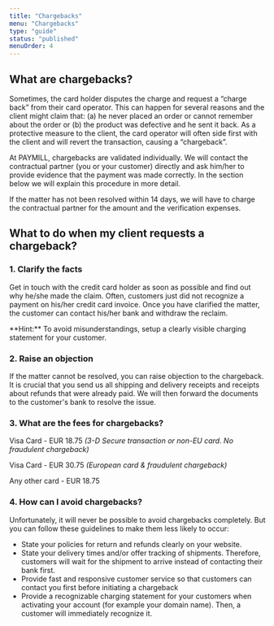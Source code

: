 ```yaml
---
title: "Chargebacks"
menu: "Chargebacks"
type: "guide"
status: "published"
menuOrder: 4
---
```


## What are chargebacks?

Sometimes, the card holder disputes the charge and request a “charge back” from their card operator. This can happen for several reasons and the client might claim that: (a) he never placed an order or cannot remember about the order or (b) the product was defective and he sent it back. As a protective measure to the client, the card operator will often side first with the client and will revert the transaction, causing a “chargeback”.

At PAYMILL, chargebacks are validated individually. We will contact the contractual partner (you or your customer) directly and ask him/her to provide evidence that the payment was made correctly. In the section below we will explain this procedure in more detail.

If the matter has not been resolved within 14 days, we will have to charge the contractual partner for the amount and the verification expenses.

## What to do when my client requests a chargeback?

### 1. Clarify the facts

Get in touch with the credit card holder as soon as possible and find out why he/she made the claim. Often, customers just did not recognize a payment on his/her credit card invoice. Once you have clarified the matter, the customer can contact his/her bank and withdraw the reclaim.

<div class="info">
  **Hint:** To avoid misunderstandings, setup a clearly visible charging statement for your customer.
</div>

### 2. Raise an objection

If the matter cannot be resolved, you can raise objection to the chargeback. It is crucial that you send us all shipping and delivery receipts and receipts about refunds that were already paid. We will then forward the documents to the customer's bank to resolve the issue.

### 3. What are the fees for chargebacks?

Visa Card - EUR 18.75
*(3-D Secure transaction or non-EU card. No fraudulent chargeback)*

Visa Card - EUR 30.75
*(European card & fraudulent chargeback)*

Any other card - EUR 18.75

### 4. How can I avoid chargebacks?

Unfortunately, it will never be possible to avoid chargebacks completely. But you can follow these guidelines to make them less likely to occur:

- State your policies for return and refunds clearly on your website.
- State your delivery times and/or offer tracking of shipments. Therefore, customers will wait for the shipment to arrive instead of contacting their bank first.
- Provide fast and responsive customer service so that customers can contact you first before initiating a chargeback
- Provide a recognizable charging statement for your customers when activating your account (for example your domain name). Then, a customer will immediately recognize it.

